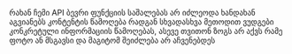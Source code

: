 რახან ჩემი API ბევრი ფუნქციის საშალებას არ იძლეოდა ხანდახან აგვიანებს კონტენტის წამოღება რადგან სხვადასხვა მეთოდით ვუდგები კონკრეტული ინფორმაციის წამოღებას, ასევე თვითონ ზოგს არ აქვს რამე ფოტო ან მსგავსი და მაგიტომ შეიძლება არ აჩვენებდეს
